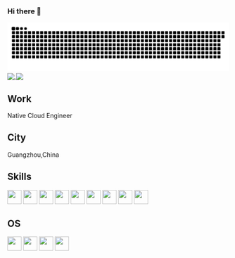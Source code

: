 ### Hi there 👋
<picture>
  <source media="(prefers-color-scheme: dark)" srcset="https://raw.githubusercontent.com/pengshp/pengshp/output/github-contribution-grid-snake-dark.svg">
  <source media="(prefers-color-scheme: light)" srcset="https://raw.githubusercontent.com/pengshp/pengshp/output/github-contribution-grid-snake.svg">
  <img alt="github contribution grid snake animation" src="https://raw.githubusercontent.com/pengshp/pengshp/output/github-contribution-grid-snake.svg">
</picture>

<!--
**pengshp/pengshp** is a ✨ _special_ ✨ repository because its `README.md` (this file) appears on your GitHub profile.

Here are some ideas to get you started:

- 🔭 I’m currently working on ...
- 🌱 I’m currently learning ...
- 👯 I’m looking to collaborate on ...
- 🤔 I’m looking for help with ...
- 💬 Ask me about ...
- 📫 How to reach me: ...
- 😄 Pronouns: ...
- ⚡ Fun fact: ...
-->
<a href="https://github.com/anuraghazra/github-readme-stats">
  <img align="center" src="https://github-readme-stats.vercel.app/api?username=pengshp&count_private=true&show_icons=true&theme=dark" />
</a>
<a href="https://github.com/anuraghazra/convoychat">
  <img align="center" src="https://github-readme-stats.vercel.app/api/top-langs/?username=pengshp&langs_count=8&theme=dark&count_private=true&layout=compact&hide=javascript,html,css,CoffeeScript&card_width=250" />
</a>

## Work
Native Cloud Engineer

## City
Guangzhou,China

## Skills
<code><img height="32" width="32" src="https://cdn.simpleicons.org/linux/FCC624" /></code>
<code><img height="32" width="32" src="https://cdn.simpleicons.org/mysql/4479A1" /></code>
<code><img height="32" width="32" src="https://cdn.simpleicons.org/docker/2496ED" /></code>
<code><img height="32" width="32" src="https://cdn.simpleicons.org/kubernetes/326CE5" /></code>
<code><img height="32" width="32" src="https://cdn.simpleicons.org/go/00ADD8" /></code>
<code><img height="32" width="32" src="https://cdn.simpleicons.org/python/3776AB" /></code>
<code><img height="32" width="32" src="https://cdn.simpleicons.org/ansible/EE0000" /></code>
<code><img height="32" width="32" src="https://cdn.simpleicons.org/git/F05032" /></code>
<code><img height="32" width="32" src="https://cdn.simpleicons.org/neovim/57A143" /></code>

## OS
<code><img height="32" width="32" src="https://cdn.simpleicons.org/windows11/0078D4" /></code>
<code><img height="32" width="32" src="https://cdn.simpleicons.org/archlinux/1793D1" /></code>
<code><img height="32" width="32" src="https://cdn.simpleicons.org/rockylinux/10B981" /></code>
<code><img height="32" width="32" src="https://cdn.simpleicons.org/openwrt/00B5E2" /></code>
